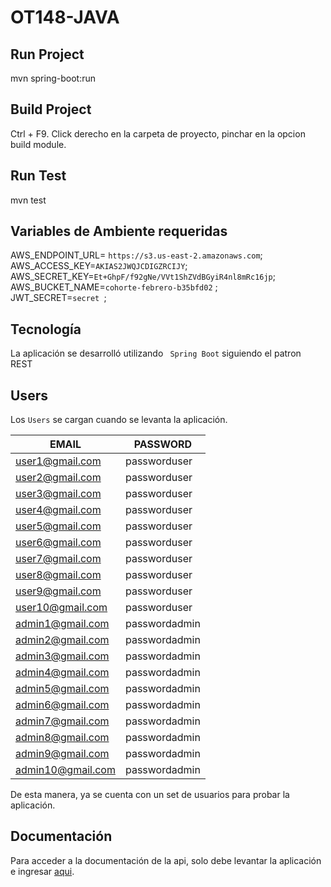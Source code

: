 # OT148-JAVA

## Run Project

mvn spring-boot:run

## Build Project

Ctrl + F9. Click derecho en la carpeta de proyecto, pinchar en la opcion build module.

## Run Test

mvn test

## Variables de Ambiente requeridas

AWS_ENDPOINT_URL= ```https://s3.us-east-2.amazonaws.com```; AWS_ACCESS_KEY=```AKIAS2JWQJCDIGZRCIJY```;
AWS_SECRET_KEY=```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```; AWS_BUCKET_NAME=```cohorte-febrero-b35bfd02```
;            
JWT_SECRET=```secret ```;

## Tecnología

La aplicación se desarrolló utilizando ``` Spring Boot``` siguiendo el patron REST

## Users

Los ```Users``` se cargan cuando se levanta la aplicación.

| EMAIL  |    PASSWORD |
|-----|------|
|user1@gmail.com      | passworduser |
|user2@gmail.com      | passworduser    |
|user3@gmail.com      | passworduser    |
|user4@gmail.com      | passworduser|
|user5@gmail.com      | passworduser    |
|user6@gmail.com      | passworduser    |
|user7@gmail.com      | passworduser|
|user8@gmail.com      | passworduser    |
|user9@gmail.com      | passworduser|
|user10@gmail.com    | passworduser    |
|admin1@gmail.com    | passwordadmin    |
|admin2@gmail.com    | passwordadmin|	
|admin3@gmail.com    | passwordadmin    |
|admin4@gmail.com    | passwordadmin    |
|admin5@gmail.com    | passwordadmin|	
|admin6@gmail.com    | passwordadmin|	
|admin7@gmail.com    | passwordadmin    |
|admin8@gmail.com    | passwordadmin|	
|admin9@gmail.com    | passwordadmin|	
|admin10@gmail.com    | passwordadmin    |

De esta manera, ya se cuenta con un set de usuarios para probar la aplicación.

## Documentación

Para acceder a la documentación de la api, solo debe levantar la aplicación e
ingresar [aqui](http://localhost:8080/api/docs).
